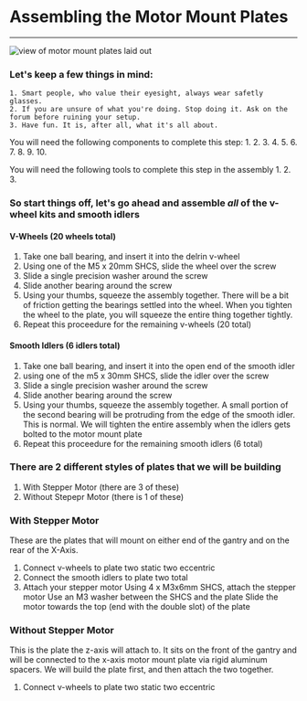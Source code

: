 # Assembling the Motor Mount Plates
***
![view of motor mount plates laid out]()

### Let's keep a few things in mind:
	1. Smart people, who value their eyesight, always wear safetly glasses.
	2. If you are unsure of what you're doing. Stop doing it. Ask on the forum before ruining your setup.
	3. Have fun. It is, after all, what it's all about. 


You will need the following components to complete this step:
	1. 
	2. 
	3. 
	4. 
	5. 
	6. 
	7. 
	8. 
	9. 
	10.

You will need the following tools to complete this step in the assembly
	1. 
	2. 
	3. 


### So start things off, let's go ahead and assemble *all* of the v-wheel kits and smooth idlers
	
#### V-Wheels (20 wheels total)
1. Take one ball bearing, and insert it into the delrin v-wheel
2. Using one of the M5 x 20mm SHCS, slide the wheel over the screw
3. Slide a single precision washer around the screw
4. Slide another bearing around the screw
5. Using your thumbs, squeeze the assembly together. There will be a bit of friction getting the bearings settled into the wheel. When you tighten the wheel to the plate, you will squeeze the entire thing together tightly.
6. Repeat this proceedure for the remaining v-wheels (20 total)

#### Smooth Idlers (6 idlers total)
1. Take one ball bearing, and insert it into the open end of the smooth idler
2. using one of the m5 x 30mm SHCS, slide the idler over the screw
3. Slide a single precision washer around the screw
4. Slide another bearing around the screw
5. Using your thumbs, squeeze the assembly together. A small portion of the second bearing will be protruding from the edge of the smooth idler. This is normal. We will tighten the entire assembly when the idlers gets bolted to the motor mount plate
6. Repeat this proceedure for the remaining smooth idlers (6 total)

### There are 2 different styles of plates that we will be building
1. With Stepper Motor (there are 3 of these)
2. Without Stepepr Motor (there is 1 of these)

### With Stepper Motor
These are the plates that will mount on either end of the gantry and on the rear of the X-Axis.
1. Connect v-wheels to plate
	two static
	two eccentric
2. Connect the smooth idlers to plate
	two total
3. Attach your stepper motor
	Using 4 x M3x6mm SHCS, attach the stepper motor
	Use an M3 washer between the SHCS and the plate
	Slide the motor towards the top (end with the double slot) of the plate

### Without Stepper Motor
This is the plate the z-axis will attach to. It sits on the front of the gantry and will be connected to the x-axis motor mount plate via rigid aluminum spacers. We will build the plate first, and then attach the two together.
1. Connect v-wheels to plate
	two static
	two eccentric

